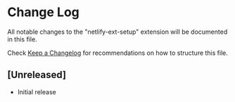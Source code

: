 # Change Log

All notable changes to the "netlify-ext-setup" extension will be documented in this file.

Check [Keep a Changelog](http://keepachangelog.com/) for recommendations on how to structure this file.

## [Unreleased]

- Initial release